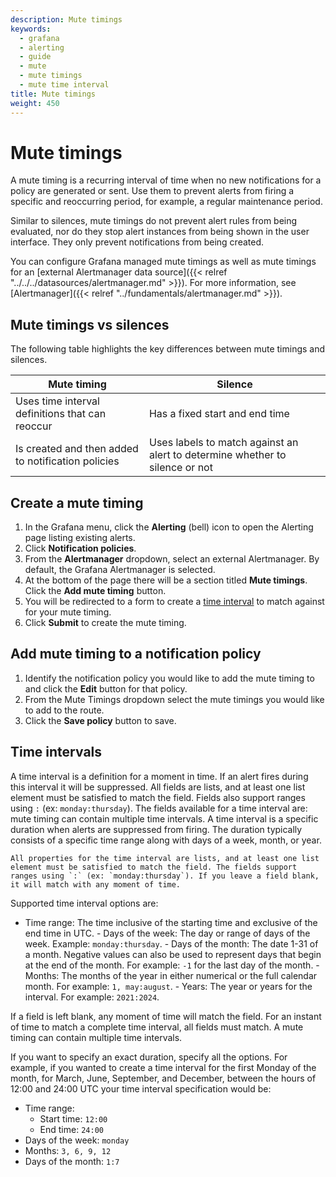 ```yaml
---
description: Mute timings
keywords:
  - grafana
  - alerting
  - guide
  - mute
  - mute timings
  - mute time interval
title: Mute timings
weight: 450
---
```


# Mute timings

A mute timing is a recurring interval of time when no new notifications for a policy are generated or sent. Use them to prevent alerts from firing a specific and reoccurring period, for example, a regular maintenance period.

Similar to silences, mute timings do not prevent alert rules from being evaluated, nor do they stop alert instances from being shown in the user interface. They only prevent notifications from being created.

You can configure Grafana managed mute timings as well as mute timings for an [external Alertmanager data source]({{< relref "../../../datasources/alertmanager.md" >}}). For more information, see [Alertmanager]({{< relref "../fundamentals/alertmanager.md" >}}).

## Mute timings vs silences

The following table highlights the key differences between mute timings and silences.

| Mute timing                                        | Silence                                                                      |
| -------------------------------------------------- | ---------------------------------------------------------------------------- |
| Uses time interval definitions that can reoccur    | Has a fixed start and end time                                               |
| Is created and then added to notification policies | Uses labels to match against an alert to determine whether to silence or not |

## Create a mute timing

1. In the Grafana menu, click the **Alerting** (bell) icon to open the Alerting page listing existing alerts.
1. Click **Notification policies**.
1. From the **Alertmanager** dropdown, select an external Alertmanager. By default, the Grafana Alertmanager is selected.
1. At the bottom of the page there will be a section titled **Mute timings**. Click the **Add mute timing** button.
1. You will be redirected to a form to create a [time interval](#time-intervals) to match against for your mute timing.
1. Click **Submit** to create the mute timing.

## Add mute timing to a notification policy

1. Identify the notification policy you would like to add the mute timing to and click the **Edit** button for that policy.
1. From the Mute Timings dropdown select the mute timings you would like to add to the route.
1. Click the **Save policy** button to save.

## Time intervals

A time interval is a definition for a moment in time. If an alert fires during this interval it will be suppressed. All fields are lists, and at least one list element must be satisfied to match the field. Fields also support ranges using `:` (ex: `monday:thursday`). The fields available for a time interval are: mute timing can contain multiple time intervals. A time interval is a specific duration when alerts are suppressed from firing. The duration typically consists of a specific time range along with days of a week, month, or year.

    All properties for the time interval are lists, and at least one list element must be satisfied to match the field. The fields support ranges using `:` (ex: `monday:thursday`). If you leave a field blank, it will match with any moment of time.

Supported time interval options are:

- Time range: The time inclusive of the starting time and exclusive of the end time in UTC. - Days of the week: The day or range of days of the week. Example: `monday:thursday`. - Days of the month: The date 1-31 of a month. Negative values can also be used to represent days that begin at the end of the month. For example: `-1` for the last day of the month. - Months: The months of the year in either numerical or the full calendar month. For example: `1, may:august`. - Years: The year or years for the interval. For example: `2021:2024`.

If a field is left blank, any moment of time will match the field. For an instant of time to match a complete time interval, all fields must match. A mute timing can contain multiple time intervals.

If you want to specify an exact duration, specify all the options. For example, if you wanted to create a time interval for the first Monday of the month, for March, June, September, and December, between the hours of 12:00 and 24:00 UTC your time interval specification would be:

- Time range:
  - Start time: `12:00`
  - End time: `24:00`
- Days of the week: `monday`
- Months: `3, 6, 9, 12`
- Days of the month: `1:7`

